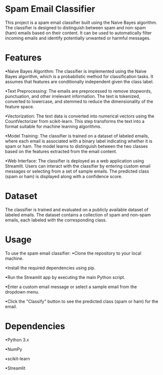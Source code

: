 # Spam Email Classifier
This project is a spam email classifier built using the Naive Bayes algorithm. The classifier is designed to distinguish between spam and non-spam (ham) emails based on their content. It can be used to automatically filter incoming emails and identify potentially unwanted or harmful messages.

# Features
•Naive Bayes Algorithm: The classifier is implemented using the Naive Bayes algorithm, which is a probabilistic method for classification tasks. It 
 assumes that features are conditionally independent given the class label.
 
•Text Preprocessing: The emails are preprocessed to remove stopwords, punctuation, and other irrelevant information. The text is tokenized, 
 converted to lowercase, and stemmed to reduce the dimensionality of the feature space.
 
•Vectorization: The text data is converted into numerical vectors using the CountVectorizer from scikit-learn. This step transforms the text into a 
 format suitable for machine learning algorithms.
 
•Model Training: The classifier is trained on a dataset of labeled emails, where each email is associated with a binary label indicating whether it 
 is spam or ham. The model learns to distinguish between the two classes based on the features extracted from the email content.
 
•Web Interface: The classifier is deployed as a web application using Streamlit. Users can interact with the classifier by entering custom email 
 messages or selecting from a set of sample emails. The predicted class (spam or ham) is displayed along with a confidence score.

# Dataset
The classifier is trained and evaluated on a publicly available dataset of labeled emails. The dataset contains a collection of spam and non-spam emails, each labeled with the corresponding class.

# Usage
To use the spam email classifier:
•Clone the repository to your local machine.

•Install the required dependencies using pip.

•Run the Streamlit app by executing the main Python script.

•Enter a custom email message or select a sample email from the dropdown menu.

•Click the "Classify" button to see the predicted class (spam or ham) for the email.

# Dependencies
•Python 3.x

•NumPy

•scikit-learn

•Streamlit

